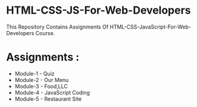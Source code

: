 # HTML-CSS-JS-For-Web-Developers
This Repository Contains Assignments Of HTML-CSS-JavaScript-For-Web-Developers Course.

# Assignments :
* Module-1 - Quiz 
* Module-2 - Our Menu
* Module-3 - Food,LLC
* Module-4 - JavaScript Coding
* Module-5 - Restaurant Site 
